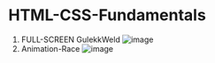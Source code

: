 ﻿# HTML-CSS-Fundamentals
1. FULL-SCREEN GulekkWeld
![image](https://user-images.githubusercontent.com/31259850/213196692-496933a8-e115-48b7-a8bb-aa8bd219da8b.png)
2. Animation-Race
![image](https://user-images.githubusercontent.com/31259850/213197641-ef6a6d22-c88d-4dd7-b036-18f5cace20f6.png)

